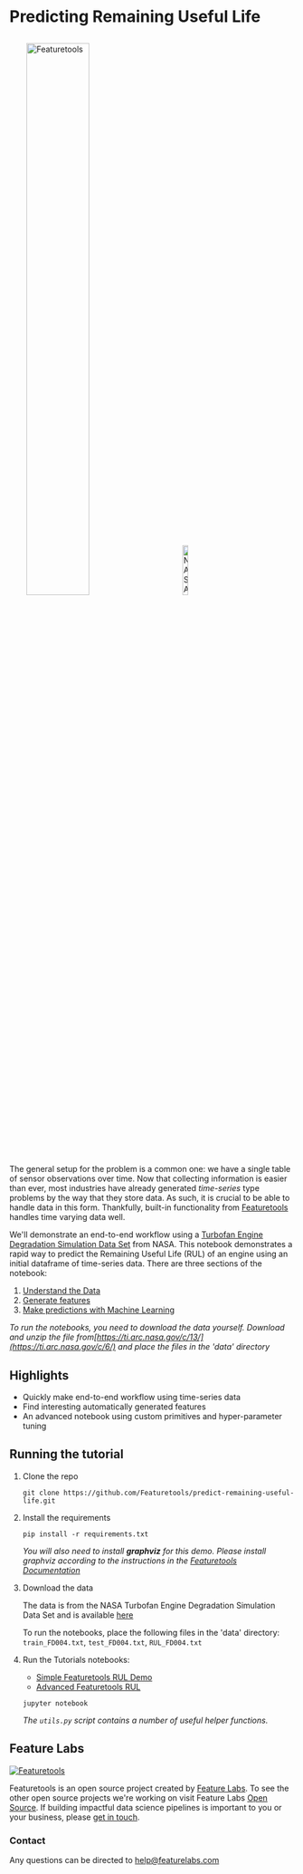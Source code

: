 # Predicting Remaining Useful Life
<p style="margin:30px"> 
    <img style="display:inline; margin-right:50px" width=50% src="https://www.featuretools.com/wp-content/uploads/2017/12/FeatureLabs-Logo-Tangerine-800.png" alt="Featuretools" />
    <img style="display:inline" width=15% src="https://upload.wikimedia.org/wikipedia/commons/e/e5/NASA_logo.svg" alt="NASA" />
</p>

The general setup for the problem is a common one: we have a single table of sensor observations over time. Now that collecting information is easier than ever, most industries have already generated *time-series* type problems by the way that they store data. As such, it is crucial to be able to handle data in this form. Thankfully, built-in functionality from [Featuretools](https://www.featuretools.com) handles time varying data well.

We'll demonstrate an end-to-end workflow using a [Turbofan Engine Degradation Simulation Data Set](https://ti.arc.nasa.gov/tech/dash/groups/pcoe/prognostic-data-repository/#turbofan) from NASA. This notebook demonstrates a rapid way to predict the Remaining Useful Life (RUL) of an engine using an initial dataframe of time-series data. There are three sections of the notebook:
1. [Understand the Data](#Step-1:-Understanding-the-Data)
2. [Generate features](#Step-2:-DFS-and-Creating-a-Model)
3. [Make predictions with Machine Learning](#Step-3:-Using-the-Model)

*To run the notebooks, you need to download the data yourself. Download and unzip the file from[https://ti.arc.nasa.gov/c/13/](https://ti.arc.nasa.gov/c/6/) and place the files in the 'data' directory*

## Highlights
* Quickly make end-to-end workflow using time-series data
* Find interesting automatically generated features
* An advanced notebook using custom primitives and hyper-parameter tuning

## Running the tutorial
1. Clone the repo

    ```
    git clone https://github.com/Featuretools/predict-remaining-useful-life.git
    ```

2. Install the requirements

    ```
    pip install -r requirements.txt
    ```
    
    *You will also need to install **graphviz** for this demo. Please install graphviz according to the instructions in the [Featuretools Documentation](https://docs.featuretools.com/getting_started/install.html)*

3. Download the data

    The data is from the NASA Turbofan Engine Degradation Simulation Data Set
    and is available [here](https://ti.arc.nasa.gov/tech/dash/groups/pcoe/prognostic-data-repository/#turbofan)

    To run the notebooks, place the following files in the 'data' directory:
    `train_FD004.txt`, `test_FD004.txt`, `RUL_FD004.txt`

4. Run the Tutorials notebooks:<br>
    - [Simple Featuretools RUL Demo](Simple%20Featuretools%20RUL%20Demo.ipynb)<br/>
    - [Advanced Featuretools RUL](Advanced%20Featuretools%20RUL.ipynb)<br/>

    ```
    jupyter notebook
    ```

    *The `utils.py` script contains a number of useful helper functions.*


## Feature Labs
<a href="https://www.featurelabs.com/">
    <img src="http://www.featurelabs.com/wp-content/uploads/2017/12/logo.png" alt="Featuretools" />
</a>

Featuretools is an open source project created by [Feature Labs](https://www.featurelabs.com/). To see the other open source projects we're working on visit Feature Labs [Open Source](https://www.featurelabs.com/open). If building impactful data science pipelines is important to you or your business, please [get in touch](https://www.featurelabs.com/contact).

### Contact

Any questions can be directed to help@featurelabs.com
